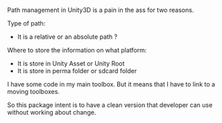 Path management in Unity3D is a pain in the ass for two reasons.


Type of path:
- It is a relative or an absolute path ?

Where to store the information on what platform:
- It is store in Unity Asset or Unity Root
- It is store in perma folder or sdcard folder

I have some code in my main toolbox.
But it means that I have to link to a moving toolboxes.

So this package intent is to have a clean version that developer can use without working about change.